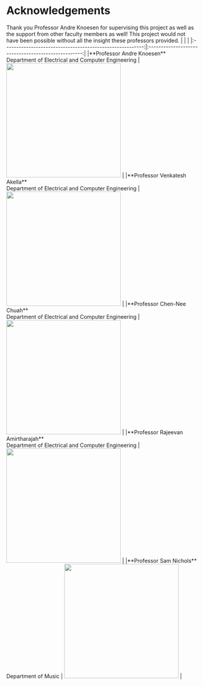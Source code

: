 # Acknowledgements
<prev>
Thank you Professor Andre Knoesen for supervising this project as well as the support from other faculty members as well! This project would not have been possible without all the insight these professors provided.
</prev>
| | |
|:---------------------------------------------------------:|:---------------------------------------------------:|
|**Professor Andre Knoesen** <br/> Department of Electrical and Computer Engineering | <img src="https://faculty.engineering.ucdavis.edu/knoesen/wp-content/uploads/sites/119/2013/03/knoesen180x240.jpg" height="300"> |
|**Professor Venkatesh Akella** <br/> Department of Electrical and Computer Engineering | <img src="https://faculty.engineering.ucdavis.edu/akella/wp-content/uploads/sites/14/2018/04/IMG_7643-210x300.jpeg" height="300"> |
|**Professor Chen-Nee Chuah** <br/> Department of Electrical and Computer Engineering | <img src="https://faculty.engineering.ucdavis.edu/chuah/wp-content/uploads/sites/109/2018/01/chuah2016_vertical-1-229x300.jpg" height="300"> |
|**Professor Rajeevan Amirtharajah** <br/> Department of Electrical and Computer Engineering | <img src="https://faculty.engineering.ucdavis.edu/amirtharajah/wp-content/uploads/sites/105/2013/03/rajeevan180x240.jpg" height="300"> |
|**Professor Sam Nichols** <br/> Department of Music | <img src="https://arts.ucdavis.edu/sites/main/files/imagecache/pod/main-images/img_5372-1-sam_nichols-ssnicholsucdavis.edu_.jpg?1594632224" height="300"> |
